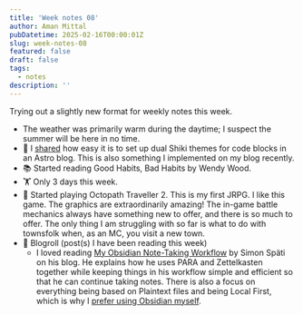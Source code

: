 ```yaml
---
title: 'Week notes 08'
author: Aman Mittal
pubDatetime: 2025-02-16T00:00:01Z
slug: week-notes-08
featured: false
draft: false
tags:
  - notes
description: ''
---
```


<!-- vale off -->

Trying out a slightly new format for weekly notes this week.

- The weather was primarily warm during the daytime; I suspect the summer will be here in no time.
- 📝 I [shared](https://amanhimself.dev/blog/dual-shiki-themes-with-astro/) how easy it is to set up dual Shiki themes for code blocks in an Astro blog. This is also something I implemented on my blog recently.
- 📚 Started reading Good Habits, Bad Habits by Wendy Wood.
- 🏋️ Only 3 days this week.
- 👾 Started playing Octopath Traveller 2. This is my first JRPG. I like this game. The graphics are extraordinarily amazing! The in-game battle mechanics always have something new to offer, and there is so much to offer. The only thing I am struggling with so far is what to do with townsfolk when, as an MC, you visit a new town.
- 🔗 Blogroll (post(s) I have been reading this week)
  - I loved reading [My Obsidian Note-Taking Workflow](https://www.ssp.sh/blog/obsidian-note-taking-workflow/) by Simon Späti on his blog. He explains how he uses PARA and Zettelkasten together while keeping things in his workflow simple and efficient so that he can continue taking notes. There is also a focus on everything being based on Plaintext files and being Local First, which is why I [prefer using Obsidian myself](/tags/obsidian/).

<!-- vale on -->
